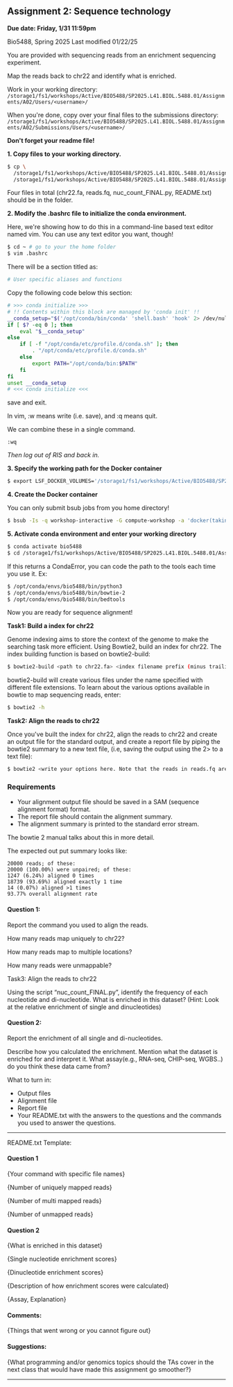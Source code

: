 

## Assignment 2: Sequence technology

**Due date: Friday, 1/31 11:59pm**

Bio5488, Spring 2025 Last modified 01/22/25

You are provided with sequencing reads from an enrichment sequencing experiment.

Map the reads back to chr22 and identify what is enriched.

Work in your working directory: ``` /storage1/fs1/workshops/Active/BIO5488/SP2025.L41.BIOL.5488.01/Assignments/A02/Users/<username>/ ```

When you're done, copy over your final files to the submissions directory: ```/storage1/fs1/workshops/Active/BIO5488/SP2025.L41.BIOL.5488.01/Assignments/A02/Submissions/Users/<username>/ ```

**Don't forget your readme file!**

**1. Copy files to your working directory.**
   
```bash
$ cp \
  /storage1/fs1/workshops/Active/BIO5488/SP2025.L41.BIOL.5488.01/Assignments/A02/Assignment_Data/* \
  /storage1/fs1/workshops/Active/BIO5488/SP2025.L41.BIOL.5488.01/Assignments/A02/Users/<username>/
```
   Four files in total (chr22.fa, reads.fq, nuc_count_FINAL.py, README.txt) should be in the folder.
   
**2. Modify the .bashrc file to initialize the conda environment.**
   
Here, we're showing how to do this in a command-line based text editor named vim. You can use any text editor you want, though!

```bash
$ cd ~ # go to your the home folder
$ vim .bashrc
```

There will be a section titled as:

```bash
# User specific aliases and functions
```

Copy the following code below this section:

```bash
# >>> conda initialize >>>
# !! Contents within this block are managed by 'conda init' !!
__conda_setup="$('/opt/conda/bin/conda' 'shell.bash' 'hook' 2> /dev/null)"
if [ $? -eq 0 ]; then
    eval "$__conda_setup"
else
    if [ -f "/opt/conda/etc/profile.d/conda.sh" ]; then
        . "/opt/conda/etc/profile.d/conda.sh"
    else
        export PATH="/opt/conda/bin:$PATH"
    fi
fi
unset __conda_setup
# <<< conda initialize <<<
```

save and exit.

In vim, :w means write (i.e. save), and :q means quit.

We can combine these in a single command.
```
:wq
```
*Then log out of RIS and back in.*

**3. Specify the working path for the Docker container**
   
```bash
$ export LSF_DOCKER_VOLUMES='/storage1/fs1/workshops/Active/BIO5488/SP2025.L41.BIOL.5488.01/Assignments/A02/Submissions/Users/<username>/:/storage1/fs1/workshops/Active/BIO5488/SP2025.L41.BIOL.5488.01/Assignments/A02/Submissions/Users/<username>/ /storage1/fs1/workshops/Active/BIO5488/SP2025.L41.BIOL.5488.01/Assignments/A02/Users/<username>/:/storage1/fs1/workshops/Active/BIO5488/SP2025.L41.BIOL.5488.01/Assignments/A02/Users/<username>/'
```

**4. Create the Docker container**

You can only submit bsub jobs from you home directory!
```bash
$ bsub -Is -q workshop-interactive -G compute-workshop -a 'docker(takinwe1/bio5488:0.0)' /bin/bash
```

**5.  Activate conda environment and enter your working directory**

```bash
$ conda activate bio5488
$ cd /storage1/fs1/workshops/Active/BIO5488/SP2025.L41.BIOL.5488.01/Assignments/A02/Users/<username>/
```
If this returns a CondaError, you can code the path to the tools each time you use it. Ex:
```bash
$ /opt/conda/envs/bio5488/bin/python3
$ /opt/conda/envs/bio5488/bin/bowtie-2
$ /opt/conda/envs/bio5488/bin/bedtools
```

Now you are ready for sequence alignment!

**Task1: Build a index for chr22**

Genome indexing aims to store the context of the genome to make the searching task more efficient. Using Bowtie2, build an index for chr22. The index building function is based on bowtie2-build:
```bash
$ bowtie2-build <path to chr22.fa> <index filename prefix (minus trailing .X.bt2):eg. chr22_idx>
```

bowtie2-build will create various files under the name specified with different file extensions. To learn about the various options available in bowtie to map sequencing reads, enter:
```bash
$ bowtie2 -h
```
**Task2: Align the reads to chr22**

Once you've built the index for chr22, align the reads to chr22 and create an output file for the standard output, and create a report file by piping the bowtie2 summary to a new text file, (i.e, saving the output using the 2> to a text file):

```bash
$ bowtie2 <write your options here. Note that the reads in reads.fq are unpaired> 2>  <report_file.txt>
```

### Requirements
* Your alignment output file should be saved in a SAM (sequence alignment format) format.
* The report file should contain the alignment summary.
* The alignment summary is printed to the standard error stream.

The bowtie 2 manual talks about this in more detail.

The expected out put summary looks like:
```
20000 reads; of these:
20000 (100.00%) were unpaired; of these:
1247 (6.24%) aligned 0 times
18739 (93.69%) aligned exactly 1 time
14 (0.07%) aligned >1 times
93.77% overall alignment rate
```
#### Question 1:
Report the command you used to align the reads.

How many reads map uniquely to chr22?

How many reads map to multiple locations?

How many reads were unmappable?

Task3: Align the reads to chr22

Using the script “nuc_count_FINAL.py”, identify the frequency of each nucleotide and di-nucleotide. What is enriched in this dataset? (Hint: Look at the relative enrichment of single and dinucleotides)

#### Question 2:

Report the enrichment of all single and di-nucleotides.

Describe how you calculated the enrichment. Mention what the dataset is enriched for and interpret it. What assay(e.g., RNA-seq, CHIP-seq, WGBS..) do you think these data came from?

What to turn in:
* Output files
* Alignment file 
* Report file
* Your README.txt with the answers to the questions and the commands you used to answer the questions.

-------------------------------------

README.txt Template: 

#### Question 1

{Your command with specific file names}

{Number of uniquely mapped reads}

{Number of multi mapped reads}

{Number of unmapped reads}

#### Question 2

{What is enriched in this dataset}

{Single nucleotide enrichment scores}

{Dinucleotide enrichment scores}

{Description of how enrichment scores were calculated}

{Assay,  Explanation}

#### Comments:

{Things that went wrong or you cannot figure out}

#### Suggestions:

{What programming and/or genomics topics should the TAs cover in the next class that would have made this assignment go smoother?}

---------------------------------------
                                            
